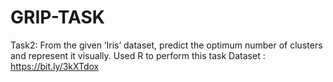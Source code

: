 # GRIP-TASK
Task2: From the given ‘Iris’ dataset, predict the optimum number of clusters
and represent it visually.
Used R to perform this task 
Dataset : https://bit.ly/3kXTdox
